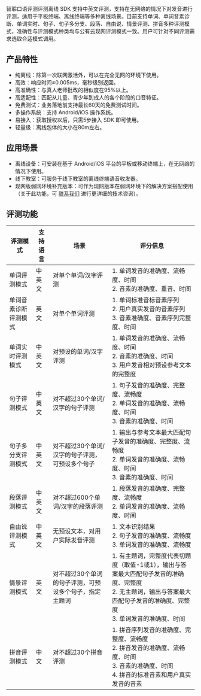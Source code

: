 ﻿智聆口语评测评测离线 SDK 支持中英文评测，支持在无网络的情况下对发音进行评测，适用于平板终端、离线终端等多种离线场景。目前支持单词、单词音素诊断、单词实时、句子、句子多分支、段落、自由说、情景评测、拼音多种评测模式，准确性与评测模式种类均与公有云现网评测模式一致。用户可针对不同评测需求选取合适模式调用。

## 产品特性
- 纯离线：除第一次联网激活外，可以在完全无网的环境下使用。
- 高效：响应时间≤0.005ms，毫秒级别返回。
- 高准确性：与真人老师批改的相似度在95%以上。
- 高适配性：匹配从儿童、青少年到成人的各个阶段的口音特征。
- 免费测试：业务落地前支持最长60天的免费测试时间。
- 多操作系统：支持 Android/iOS 操作系统。
- 易接入：获取授权以后，只需5步接入 SDK 即可使用。
- 轻量级：离线包体的大小在80m左右。


## 应用场景
- 离线设备：可安装在基于 Android/iOS 平台的平板或移动终端上，在无网络的情况下使用。
- 线下教室：可服务于线下教室的离线终端语音收发器。
- 现网版弱网环境补充版本：可作为现网版本在弱网环境下的解决方案搭配使用（关于此功能，可 [联系我们](https://cloud.tencent.com/online-service?source=PRESALE&from=doc_884) 进行更详细的技术咨询）。

## 评测功能

| 评测模式             | 支持语言 | 场景                                                   | 评分信息                                                     |
| -------------------- | -------- | ------------------------------------------------------ | ------------------------------------------------------------ |
| 单词评测模式         | 中英文   | 对单个单词/汉字评测                                    | 1. 单词发音的准确度、流畅度、时间  <br> 2. 音素的准确度、重音、时间 |
| 单词音素诊断评测模式 | 英文     | 对单个单词评测                                         | 1. 单词标准音标音素序列 <br> 2. 用户真实发音的音素序列 <br> 3. 音素准确度、音素序列完整度、时间 |
| 单词实时评测模式     | 中英文   | 对预设的单词/汉字评测                                  | 1. 单词发音的准确度、流畅度、时间 <br> 2. 音素的准确度、时间 <br> 3. 用户发音相对预设参考文本的完整度 |
| 句子评测模式         | 中英文   | 对不超过30个单词/汉字的句子评测                        | 1. 句子发音的准确度、完整度、流畅度 <br> 2. 单词发音的准确度、流畅度、时间 <br> 3. 音素的准确度、时间 |
| 句子多分支评测模式   | 中英文   | 对不超过30个单词/汉字的句子评测，可预设多个句子        | 1. 输出与参考文本最大匹配句子发音的准确度、完整度、流畅度 <br> 2. 单词发音的准确度、流畅度、时间 <br> 3. 音素的准确度、时间 |
| 段落评测模式         | 中英文   | 对不超过600个单词/汉字的段落评测                       | 1. 段落发音的准确度、完整度、流畅度 <br> 2. 单词发音的准确度、流畅度、时间 |
| 自由说评测模式       | 中英文   | 无预设文本，对用户实际发音评测                         | 1. 文本识别结果 <br> 2. 句子发音的准确度、流畅度 <br> 3.  单词发音的准确度、流畅度 |
| 情景评测模式         | 英文     | 对不超过30个单词的句子评测，可预设多个句子，指定主题词 | 1. 有主题词，完整度代表切题度（取值-1或1），输出与答案最大匹配句子发音的准确度、完整度 <br> 2. 无主题词，输出与答案最大匹配句子发音的准确度、完整度 <br> 3. 单词发音的准确度、时间 |
| 拼音评测模式         | 中文     | 对不超过30个拼音评测                                   | 1. 拼音序列发音的准确度、完整度、流畅度 <br> 2. 拼音发音的准确度、流畅度、时间 <br> 3. 音素的准确度、时间 <br> 4. 拼音的标准音素和用户真实发音的音素 |

